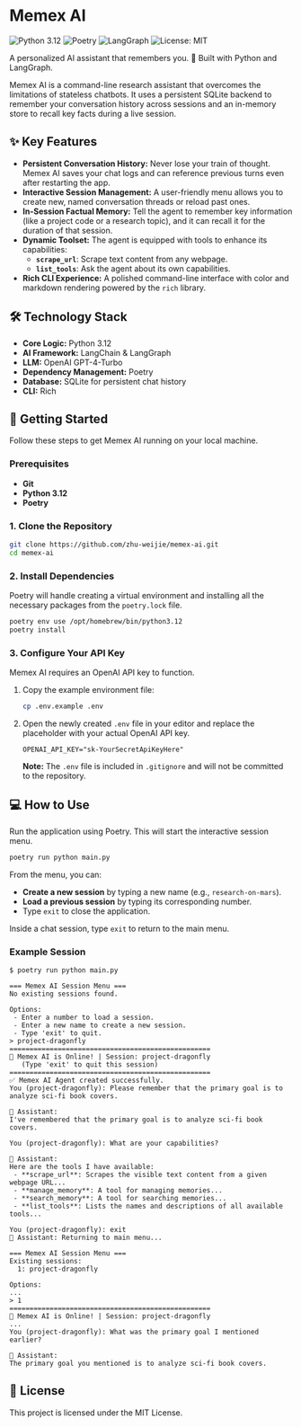 # Memex AI

![Python 3.12](https://img.shields.io/badge/python-3.12-blue.svg)
![Poetry](https://img.shields.io/endpoint?url=https://python-poetry.org/badge/v0.json)
![LangGraph](https://img.shields.io/badge/LangGraph-0.5.0-blue)
![License: MIT](https://img.shields.io/badge/License-MIT-yellow.svg)

A personalized AI assistant that remembers you. 🧠 Built with Python and LangGraph.

Memex AI is a command-line research assistant that overcomes the limitations of stateless chatbots. It uses a persistent SQLite backend to remember your conversation history across sessions and an in-memory store to recall key facts during a live session.

## ✨ Key Features

*   **Persistent Conversation History:** Never lose your train of thought. Memex AI saves your chat logs and can reference previous turns even after restarting the app.
*   **Interactive Session Management:** A user-friendly menu allows you to create new, named conversation threads or reload past ones.
*   **In-Session Factual Memory:** Tell the agent to remember key information (like a project code or a research topic), and it can recall it for the duration of that session.
*   **Dynamic Toolset:** The agent is equipped with tools to enhance its capabilities:
    *   **`scrape_url`**: Scrape text content from any webpage.
    *   **`list_tools`**: Ask the agent about its own capabilities.
*   **Rich CLI Experience:** A polished command-line interface with color and markdown rendering powered by the `rich` library.

## 🛠️ Technology Stack

*   **Core Logic:** Python 3.12
*   **AI Framework:** LangChain & LangGraph
*   **LLM:** OpenAI GPT-4-Turbo
*   **Dependency Management:** Poetry
*   **Database:** SQLite for persistent chat history
*   **CLI:** Rich

## 🚀 Getting Started

Follow these steps to get Memex AI running on your local machine.

### Prerequisites

*   **Git**
*   **Python 3.12**
*   **Poetry**

### 1. Clone the Repository

```bash
git clone https://github.com/zhu-weijie/memex-ai.git
cd memex-ai
```

### 2. Install Dependencies

Poetry will handle creating a virtual environment and installing all the necessary packages from the `poetry.lock` file.

```bash
poetry env use /opt/homebrew/bin/python3.12
poetry install
```

### 3. Configure Your API Key

Memex AI requires an OpenAI API key to function.

1.  Copy the example environment file:
    ```bash
    cp .env.example .env
    ```
2.  Open the newly created `.env` file in your editor and replace the placeholder with your actual OpenAI API key.
    ```
    OPENAI_API_KEY="sk-YourSecretApiKeyHere"
    ```
    **Note:** The `.env` file is included in `.gitignore` and will not be committed to the repository.

## 💻 How to Use

Run the application using Poetry. This will start the interactive session menu.

```bash
poetry run python main.py
```

From the menu, you can:
*   **Create a new session** by typing a new name (e.g., `research-on-mars`).
*   **Load a previous session** by typing its corresponding number.
*   Type `exit` to close the application.

Inside a chat session, type `exit` to return to the main menu.

### Example Session

```
$ poetry run python main.py

=== Memex AI Session Menu ===
No existing sessions found.

Options:
 - Enter a number to load a session.
 - Enter a new name to create a new session.
 - Type 'exit' to quit.
> project-dragonfly
==================================================
🚀 Memex AI is Online! | Session: project-dragonfly
   (Type 'exit' to quit this session)
==================================================
✅ Memex AI Agent created successfully.
You (project-dragonfly): Please remember that the primary goal is to analyze sci-fi book covers.

🤖 Assistant:
I've remembered that the primary goal is to analyze sci-fi book covers.

You (project-dragonfly): What are your capabilities?

🤖 Assistant:
Here are the tools I have available:
 - **scrape_url**: Scrapes the visible text content from a given webpage URL...
 - **manage_memory**: A tool for managing memories...
 - **search_memory**: A tool for searching memories...
 - **list_tools**: Lists the names and descriptions of all available tools...

You (project-dragonfly): exit
🤖 Assistant: Returning to main menu...

=== Memex AI Session Menu ===
Existing sessions:
  1: project-dragonfly

Options:
...
> 1
==================================================
🚀 Memex AI is Online! | Session: project-dragonfly
...
You (project-dragonfly): What was the primary goal I mentioned earlier?

🤖 Assistant:
The primary goal you mentioned is to analyze sci-fi book covers.
```

## 📄 License

This project is licensed under the MIT License.
